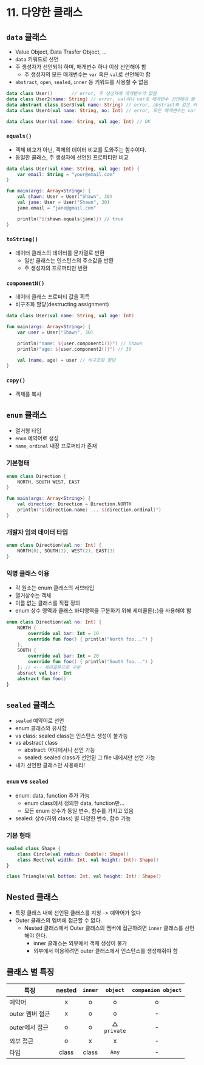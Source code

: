 # 11. 다양한 클래스

## `data` 클래스

* Value Object, Data Trasfer Object, ...
* `data` 키워드로 선언
* 주 생성자가 선언되야 하며, 매개변수 하나 이상 선언해야 함
  * 주 생성자의 모든 매개변수는 `var`  혹은 `val`로 선언해야 함
* `abstract`, `open`, `sealed`, `inner` 등 키워드를 사용할 수 없음

```kotlin
data class User()       // error, 주 생성자에 매개변수가 없음
data class User2(name: String) // error, val이나 var로 매개변수 선언해야 함
data abstract class User3(val name: String) // error, abstract와 같은 키워드를 사용할 수 없음
data class User4(val name: String, no: Int) // error, 모든 매개변수는 var 혹은 val로 선언해야 함

data class User(Val name: String, val age: Int) // OK
```

### `equals()`

* 객체 비교가 아닌, 객체의 데이터 비교를 도와주는 함수이다.
* 동일한 클래스, 주 생성자에 선언된 프로퍼티만 비교

```kotlin
data class User(val name: String, val age: Int) {
    var email: String = "your@email.com"
}

fun main(args: Array<String>) {
    val shawn: User = User("Shawn", 30)
    val jane: User = User("Shawn", 30)
    jane.email = "jane@gmail.com"

    println("${shawn.equals(jane)}) // true
}
```

### `toString()`

* 데이터 클래스의 데이터를 문자열로 반환
  * 일반 클래스는 인스턴스의 주소값을 반환
  * 주 생성자의 프로퍼티만 반환

### `componentN()`

* 데이터 클래스 프로퍼티 값을 획득
* 비구조화 할당(destructing assignment)

```kotlin
data class User(val name: String, val age: Int)

fun main(args: Array<String>) {
    var user = User("Shawn", 30)

    println("name: ${user.component1()}") // Shawn
    println("age: ${user.component2()}") // 30

    val (name, age) = user // 비구조화 할당
}
```

### `copy()`

* 객체를 복사

## `enum` 클래스

* 열거형 타입
* `enum` 예약어로 생성
* `name`, `ordinal` 내장 프로퍼티가 존재

### 기본형태

```kotlin
enum class Direction {
    NORTH, SOUTH WEST, EAST
}

fun main(args: Array<String>) {
    val direction: Direction = Direction.NORTH
    println("${direction.name} ... ${direction.ordinal}")
}
```

### 개발자 임의 데이터 타입

```kotlin
enum class Direction(val no: Int) {
    NORTH(0), SOUTH(1), WEST(2), EAST(3)
}
```

### 익명 클래스 이용

* 각 원소는 enum 클래스의 서브타입
* 열거상수는 객체
* 이름 없는 클래스를 직접 정의
* enum 상수 영역과 클래스 바디영역을 구분하기 위해 세미콜론(`;`)을 사용해야 함

```kotlin
enum class Direction(val no: Int) {
    NORTH {
        override val bar: Int = 10
        override fun foo() { println("North foo...") }
    },
    SOUTH {
        override val bar: Int = 20
        override fun foo() { println("South foo...") }
    }; // <-- 세미콜론으로 구분
    absract val bar: Int
    abstract fun foo()
}
```

## `sealed` 클래스

* `sealed` 예약어로 선언
* enum 클래스와 유사함
* vs class: sealed class는 인스턴스 생성이 불가능
* vs abstract class
  * abstract: 어디에서나 선언 가능
  * sealed: sealed class가 선언된 그 file 내에서만 선언 가능
* 내가 선언한 클래스만 사용해라!

### `enum` vs `sealed`

* enum: data, function 추가 가능
  * enum class에서 정의한 data, function만...
  * 모든 enum 상수가 동일 변수, 함수를 가지고 있음
* sealed: 상수(하위 class) 별 다양한 변수, 함수 가능

### 기본 형태

```kotlin
sealed class Shape {
    class Circle(val radius: Double): Shape()
    class Rect(val width: Int, val height: Int): Shape()
}

class Triangle(val bottom: Int, val height: Int): Shape()
```

## Nested 클래스

* 특정 클래스 내에 선언된 클래스를 지칭 -> 예약어가 없다
* Outer 클래스의 멤버에 접근할 수 없다.
  * Nested 클래스에서 Outer 클래스의 멤버에 접근하려면 `inner` 클래스를 선언해야 한다.
    * inner 클래스는 외부에서 객체 생성이 불가
    * 외부에서 이용하려면 outer 클래스에서 인스턴스를 생성해줘야 함

## 클래스 별 특징

|특징|nested|`inner`|`object`|`companion object`|
|---|:---:|:---:|:---:|:---:|
|예약어|x|o|o|o|
|outer 멤버 접근|x|o|o|-|
|outer에서 접근|o|o|△<br/>`private`|-|
|외부 접근|o|x|x|-|
|타입|class|class|`Any`|-|